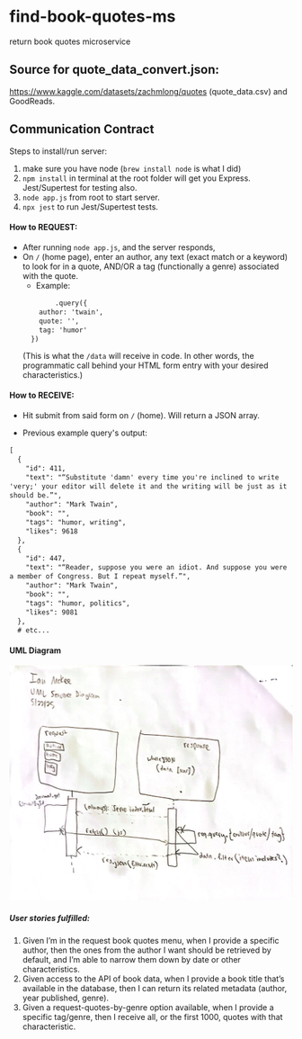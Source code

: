 # find-book-quotes-ms
return book quotes microservice

## Source for quote_data_convert.json:

https://www.kaggle.com/datasets/zachmlong/quotes (quote_data.csv)
and GoodReads.

## Communication Contract

Steps to install/run server:
1. make sure you have node (`brew install node` is what I did)
2. `npm install` in terminal at the root folder will get you Express. Jest/Supertest for testing also.
3. `node app.js` from root to start server.
4. `npx jest` to run Jest/Supertest tests.

#### How to REQUEST:
- After running `node app.js`, and the server responds,
- On `/` (home page), enter an author, any text (exact match or a keyword) to look for in a quote, AND/OR a tag (functionally a genre) associated with the quote.
    - Example: 
    ```
            .query({
        author: 'twain',
        quote: '',
        tag: 'humor'
      })
    ```
    (This is what the `/data` will receive in code. In other words, the programmatic call behind your HTML form entry with your desired characteristics.)

#### How to RECEIVE:
- Hit submit from said form on `/` (home). Will return a JSON array.

- Previous example query's output:

```
[
  {
    "id": 411,
    "text": "“Substitute 'damn' every time you're inclined to write 'very;' your editor will delete it and the writing will be just as it should be.”",
    "author": "Mark Twain",
    "book": "",
    "tags": "humor, writing",
    "likes": 9618
  },
  {
    "id": 447,
    "text": "“Reader, suppose you were an idiot. And suppose you were a member of Congress. But I repeat myself.”",
    "author": "Mark Twain",
    "book": "",
    "tags": "humor, politics",
    "likes": 9081
  },
  # etc...
```

#### UML Diagram

![uml diagram](./uml_diagram.jpg)

##### User stories fulfilled:
1. Given I’m in the request book quotes menu, when I provide a specific author, then the ones from the author I want should be retrieved by default, and I’m able to narrow them down by date or other characteristics.
2. Given access to the API of book data, when I provide a book title that’s available in the database, then I can return its related metadata (author, year published, genre).
3. Given a request-quotes-by-genre option available, when I provide a specific tag/genre, then I receive all, or the first 1000, quotes with that characteristic.